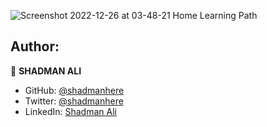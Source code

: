 ![Screenshot 2022-12-26 at 03-48-21 Home Learning Path](https://user-images.githubusercontent.com/17983225/209483642-c0c12244-ba26-4d80-89c2-b0653da4a57d.png)



## Author:

👤 **SHADMAN ALI**

- GitHub: [@shadmanhere](https://github.com/shadmanhere)
- Twitter: [@shadmanhere](https://twitter.com/shadmanhere)
- LinkedIn: [Shadman Ali](https://www.linkedin.com/in/shadmanhere/)
